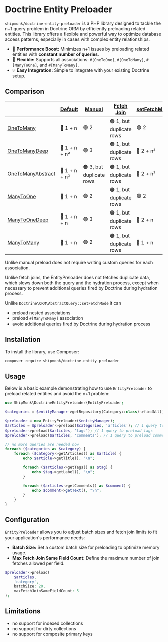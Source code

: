 # Doctrine Entity Preloader

`shipmonk/doctrine-entity-preloader` is a PHP library designed to tackle the n+1 query problem in Doctrine ORM by efficiently preloading related entities. This library offers a flexible and powerful way to optimize database access patterns, especially in cases with complex entity relationships.

- :rocket: **Performance Boost:** Minimizes n+1 issues by preloading related entities with **constant number of queries**.
- :arrows_counterclockwise: **Flexible:** Supports all associations: `#[OneToOne]`, `#[OneToMany]`, `#[ManyToOne]`, and `#[ManyToMany]`.
- :bulb: **Easy Integration:** Simple to integrate with your existing Doctrine setup.


## Comparison

|                                                                        | [Default](https://docs.google.com/presentation/d/1sSlZOxmEUVKt0l8zhimex-6lR0ilC001GXh8colaXxg/edit#slide=id.g30998e74a82_0_0) | [Manual](https://docs.google.com/presentation/d/1sSlZOxmEUVKt0l8zhimex-6lR0ilC001GXh8colaXxg/edit#slide=id.g309b68062f4_0_0) | [Fetch Join](https://docs.google.com/presentation/d/1sSlZOxmEUVKt0l8zhimex-6lR0ilC001GXh8colaXxg/edit#slide=id.g309b68062f4_0_15) | [setFetchMode](https://docs.google.com/presentation/d/1sSlZOxmEUVKt0l8zhimex-6lR0ilC001GXh8colaXxg/edit#slide=id.g309b68062f4_0_35) | [**EntityPreloader**](https://docs.google.com/presentation/d/1sSlZOxmEUVKt0l8zhimex-6lR0ilC001GXh8colaXxg/edit#slide=id.g309b68062f4_0_265) |
|------------------------------------------------------------------------|-------------------------------------------------------------------------------------------------------------------------------|------------------------------------------------------------------------------------------------------------------------------|-----------------------------------------------------------------------------------------------------------------------------------|-------------------------------------------------------------------------------------------------------------------------------------|---------------------------------------------------------------------------------------------------------------------------------------------|
| [OneToMany](tests/EntityPreloadBlogOneHasManyTest.php)                 | :red_circle: 1 + n                                                                                                            | :green_circle: 2                                                                                                             | :orange_circle: 1, but<br>duplicate rows                                                                                          | :green_circle: 2                                                                                                                    | :green_circle: 2                                                                                                                            |
| [OneToManyDeep](tests/EntityPreloadBlogOneHasManyDeepTest.php)         | :red_circle: 1 + n + n²                                                                                                       | :green_circle: 3                                                                                                             | :orange_circle: 1, but<br>duplicate rows                                                                                          | :red_circle: 2 + n²                                                                                                                 | :green_circle: 3                                                                                                                            |
| [OneToManyAbstract](tests/EntityPreloadBlogOneHasManyAbstractTest.php) | :red_circle: 1 + n + n²                                                                                                       | :orange_circle: 3, but<br>duplicate rows                                                                                     | :orange_circle: 1, but<br>duplicate rows                                                                                          | :red_circle: 2 + n²                                                                                                                 | :orange_circle: 3, but<br>duplicate rows                                                                                                    |
| [ManyToOne](tests/EntityPreloadBlogManyHasOneTest.php)                 | :red_circle: 1 + n                                                                                                            | :green_circle: 2                                                                                                             | :orange_circle: 1, but<br>duplicate rows                                                                                          | :green_circle: 2                                                                                                                    | :green_circle: 2                                                                                                                            |
| [ManyToOneDeep](tests/EntityPreloadBlogManyHasOneDeepTest.php)         | :red_circle: 1 + n + n                                                                                                        | :green_circle: 3                                                                                                             | :orange_circle: 1, but<br>duplicate rows                                                                                          | :red_circle: 2 + n                                                                                                                  | :green_circle: 3                                                                                                                            |
| [ManyToMany](tests/EntityPreloadBlogManyHasManyTest.php)               | :red_circle: 1 + n                                                                                                            | :green_circle: 2                                                                                                             | :orange_circle: 1, but<br>duplicate rows                                                                                          | :red_circle: 1 + n                                                                                                                  | :green_circle: 2                                                                                                                            |

Unlike manual preload does not require writing custom queries for each association.

Unlike fetch joins, the EntityPreloader does not fetches duplicate data, which slows down both the query and the hydration process, except when necessary to prevent additional queries fired by Doctrine during hydration process.

Unlike `Doctrine\ORM\AbstractQuery::setFetchMode` it can

* preload nested associations
* preload `#[ManyToMany]` association
* avoid additional queries fired by Doctrine during hydration process


## Installation

To install the library, use Composer:

```sh
composer require shipmonk/doctrine-entity-preloader
```

## Usage

Below is a basic example demonstrating how to use `EntityPreloader` to preload related entities and avoid the n+1 problem:

```php
use ShipMonk\DoctrineEntityPreloader\EntityPreloader;

$categories = $entityManager->getRepository(Category::class)->findAll();

$preloader = new EntityPreloader($entityManager);
$articles = $preloader->preload($categories, 'articles'); // 1 query to preload articles
$preloader->preload($articles, 'tags'); // 1 query to preload tags
$preloader->preload($articles, 'comments'); // 1 query to preload comments

// no more queries are needed now
foreach ($categories as $category) {
    foreach ($category->getArticles() as $article) {
        echo $article->getTitle(), "\n";

        foreach ($articles->getTags() as $tag) {
            echo $tag->getLabel(), "\n";
        }

        foreach ($articles->getComments() as $comment) {
            echo $comment->getText(), "\n";
        }
    }
}
```

## Configuration

`EntityPreloader` allows you to adjust batch sizes and fetch join limits to fit your application's performance needs:

- **Batch Size:** Set a custom batch size for preloading to optimize memory usage.
- **Max Fetch Join Same Field Count:** Define the maximum number of join fetches allowed per field.

```php
$preloader->preload(
    $articles,
    'category',
    batchSize: 20,
    maxFetchJoinSameFieldCount: 5
);
```


## Limitations

- no support for indexed collections
- no support for dirty collections
- no support for composite primary keys
